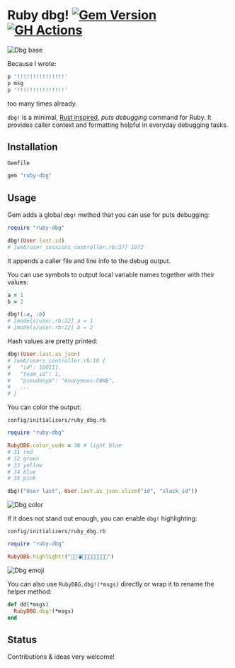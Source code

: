 # Ruby dbg! [![Gem Version](https://badge.fury.io/rb/ruby-dbg.svg)](https://badge.fury.io/rb/ruby-dbg) [![GH Actions](https://github.com/pawurb/ruby-dbg/actions/workflows/ci.yml/badge.svg)](https://github.com/pawurb/ruby-dbg/actions)

![Dbg base](https://github.com/pawurb/ruby-dbg/raw/main/dbg_base.png)
 
Because I wrote: 

```ruby
p '!!!!!!!!!!!!!!!'
p msg
p '!!!!!!!!!!!!!!!'
```

too many times already.
 
`dbg!` is a minimal, [Rust inspired](https://doc.rust-lang.org/std/macro.dbg.html), *puts debugging* command for Ruby. It provides caller context and formatting helpful in everyday debugging tasks.

## Installation

`Gemfile`
```ruby
gem "ruby-dbg"
```

## Usage

Gem adds a global `dbg!` method that you can use for puts debugging:

```ruby
require "ruby-dbg"

dbg!(User.last.id)
# [web/user_sessions_controller.rb:37] 1972

```

It appends a caller file and line info to the debug output.

You can use symbols to output local variable names together with their values:

```ruby
a = 1
b = 2 

dbg!(:a, :b)
# [models/user.rb:22] a = 1
# [models/user.rb:22] b = 2
```

Hash values are pretty printed:

```ruby
dbg!(User.last.as_json)
# [web/users_controller.rb:10 {
#   "id": 160111,
#   "team_id": 1,
#   "pseudonym": "Anonymous-CBWE",
#   ...
# }
```

You can color the output:

`config/initializers/ruby_dbg.rb`
```ruby
require "ruby-dbg"

RubyDBG.color_code = 36 # light blue
# 31 red 
# 32 green 
# 33 yellow 
# 34 blue 
# 35 pink 
```

```ruby
dbg!("User last", User.last.as_json.slice("id", "slack_id"))
```

![Dbg color](https://github.com/pawurb/ruby-dbg/raw/main/dbg_color.png)

If it does not stand out enough, you can enable `dbg!` highlighting:

`config/initializers/ruby_dbg.rb`
```ruby
require "ruby-dbg"

RubyDBG.highlight!("🎉💔💣🕺🚀🧨🙈🤯🥳🌈🦄")
```

![Dbg emoji](https://github.com/pawurb/ruby-dbg/raw/main/dbg_emoji.png)

You can also use `RubyDBG.dbg!(*msgs)` directly or wrap it to rename the helper method:

```ruby
def dd(*msgs)
  RubyDBG.dbg!(*msgs)
end
```

## Status

Contributions & ideas very welcome!
